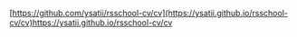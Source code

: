 [https://github.com/ysatii/rsschool-cv/cv](https://ysatii.github.io/rsschool-cv/cv)https://ysatii.github.io/rsschool-cv/cv
